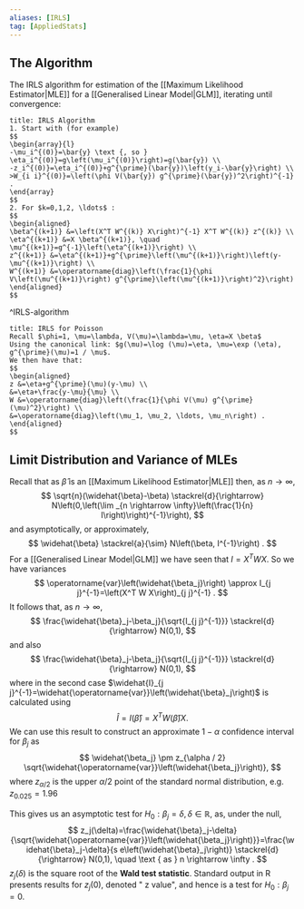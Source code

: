 ```yaml
---
aliases: [IRLS]
tag: [AppliedStats]
---
```


## The Algorithm
The IRLS algorithm for estimation of the [[Maximum Likelihood Estimator|MLE]] for a [[Generalised Linear Model|GLM]], iterating until convergence:

```ad-algorithm
title: IRLS Algorithm
1. Start with (for example)
$$
\begin{array}{l}
-\mu_i^{(0)}=\bar{y} \text {, so } \eta_i^{(0)}=g\left(\mu_i^{(0)}\right)=g(\bar{y}) \\
-z_i^{(0)}=\eta_i^{(0)}+g^{\prime}(\bar{y})\left(y_i-\bar{y}\right) \\
>W_{i i}^{(0)}=\left(\phi V(\bar{y}) g^{\prime}(\bar{y})^2\right)^{-1} .
\end{array}
$$
2. For $k=0,1,2, \ldots$ :
$$
\begin{aligned}
\beta^{(k+1)} &=\left(X^T W^{(k)} X\right)^{-1} X^T W^{(k)} z^{(k)} \\
\eta^{(k+1)} &=X \beta^{(k+1)}, \quad \mu^{(k+1)}=g^{-1}\left(\eta^{(k+1)}\right) \\
z^{(k+1)} &=\eta^{(k+1)}+g^{\prime}\left(\mu^{(k+1)}\right)\left(y-\mu^{(k+1)}\right) \\
W^{(k+1)} &=\operatorname{diag}\left(\frac{1}{\phi V\left(\mu^{(k+1)}\right) g^{\prime}\left(\mu^{(k+1)}\right)^2}\right)
\end{aligned}
$$
```
^IRLS-algorithm

```ad-example
title: IRLS for Poisson
Recall $\phi=1, \mu=\lambda, V(\mu)=\lambda=\mu, \eta=X \beta$
Using the canonical link: $g(\mu)=\log (\mu)=\eta, \mu=\exp (\eta), g^{\prime}(\mu)=1 / \mu$.
We then have that:
$$
\begin{aligned}
z &=\eta+g^{\prime}(\mu)(y-\mu) \\
&=\eta+\frac{y-\mu}{\mu} \\
W &=\operatorname{diag}\left(\frac{1}{\phi V(\mu) g^{\prime}(\mu)^2}\right) \\
&=\operatorname{diag}\left(\mu_1, \mu_2, \ldots, \mu_n\right) .
\end{aligned}
$$
```

## Limit Distribution and Variance of MLEs
Recall that as $\widehat{\beta}$ is an [[Maximum Likelihood Estimator|MLE]] then, as $n \rightarrow \infty$,
$$
\sqrt{n}(\widehat{\beta}-\beta) \stackrel{d}{\rightarrow} N\left(0,\left(\lim _{n \rightarrow \infty}\left(\frac{1}{n} I\right)\right)^{-1}\right),
$$
and asymptotically, or approximately,
$$
\widehat{\beta} \stackrel{a}{\sim} N\left(\beta, I^{-1}\right) .
$$
For a [[Generalised Linear Model|GLM]] we have seen that $I=X^T W X$.
So we have variances
$$
\operatorname{var}\left(\widehat{\beta_j}\right) \approx I_{j j}^{-1}=\left(X^T W X\right)_{j j}^{-1} .
$$
It follows that, as $n \rightarrow \infty$,
$$
\frac{\widehat{\beta}_j-\beta_j}{\sqrt{I_{j j}^{-1}}} \stackrel{d}{\rightarrow} N(0,1),
$$
and also
$$
\frac{\widehat{\beta}_j-\beta_j}{\sqrt{I_{j j}^{-1}}} \stackrel{d}{\rightarrow} N(0,1),
$$
where in the second case $\widehat{I}_{j j}^{-1}=\widehat{\operatorname{var}}\left(\widehat{\beta}_j\right)$ is calculated using
$$
\widehat{I}=I(\widehat{\beta})=X^T W(\widehat{\beta}) X \text {. }
$$
We can use this result to construct an approximate $1-\alpha$ confidence interval for $\beta_j$ as
$$
\widehat{\beta_j} \pm z_{\alpha / 2} \sqrt{\widehat{\operatorname{var}}\left(\widehat{\beta_j}\right)},
$$
where $z_{\alpha / 2}$ is the upper $\alpha / 2$ point of the standard normal distribution, e.g. $z_{0.025}=1.96$

This gives us an asymptotic test for $H_0: \beta_j=\delta, \delta \in \mathbb{R}$, as, under the null,
$$
z_j(\delta)=\frac{\widehat{\beta}_j-\delta}{\sqrt{\widehat{\operatorname{var}}\left(\widehat{\beta_j}\right)}}=\frac{\widehat{\beta}_j-\delta}{s e\left(\widehat{\beta}_j\right)} \stackrel{d}{\rightarrow} N(0,1), \quad \text { as } n \rightarrow \infty .
$$
$z_j(\delta)$ is the square root of the **Wald test statistic**.
Standard output in $\mathrm{R}$ presents results for $z_j(0)$, denoted " $\mathrm{z}$ value", and hence is a test for $H_0: \beta_j=0$.
